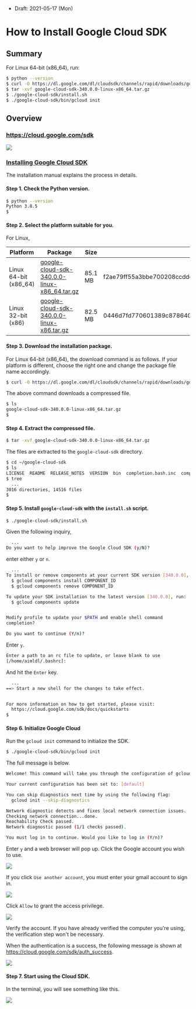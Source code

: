 * Draft: 2021-05-17 (Mon)

# How to Install Google Cloud SDK

## Summary

For Linux 64-bit (x86_64), run:

```bash
$ python --version
$ curl -O https://dl.google.com/dl/cloudsdk/channels/rapid/downloads/google-cloud-sdk-340.0.0-linux-x86_64.tar.gz
$ tar -xvf google-cloud-sdk-340.0.0-linux-x86_64.tar.gz
$ ./google-cloud-sdk/install.sh
$ ./google-cloud-sdk/bin/gcloud init
```

## Overview

### https://cloud.google.com/sdk

<img src="images/gcp-cloud_sdk-homepage.png">

### [Installing Google Cloud SDK](https://cloud.google.com/sdk/docs/install)

The installation manual explains the process in details.

#### Step 1. Check the Python version.

```bash
$ python --version
Python 3.8.5
$
```

#### Step 2. Select the platform suitable for you.

For Linux,

| Platform              | Package                                                      | Size    | SHA256 Checksum                                              |
| --------------------- | ------------------------------------------------------------ | ------- | ------------------------------------------------------------ |
| Linux 64-bit (x86_64) | [google-cloud-sdk-340.0.0-linux-x86_64.tar.gz](https://dl.google.com/dl/cloudsdk/channels/rapid/downloads/google-cloud-sdk-340.0.0-linux-x86_64.tar.gz) | 85.1 MB | f2ae79ff55a3bbe700208ccdde49c2fd5511c03016e3a09f69257ffdd6a6a9d6 |
| Linux 32-bit (x86)    | [google-cloud-sdk-340.0.0-linux-x86.tar.gz](https://dl.google.com/dl/cloudsdk/channels/rapid/downloads/google-cloud-sdk-340.0.0-linux-x86.tar.gz) | 82.5 MB | 0446d7fd770601389c878640c8749d6336f3097c5e99005d5eab4b911343baf1 |

#### Step 3. Download the installation package.

For Linux 64-bit (x86_64), the download command is as follows. If your platform is different, choose the right one and change the package file name accordingly.

```bash
$ curl -O https://dl.google.com/dl/cloudsdk/channels/rapid/downloads/google-cloud-sdk-340.0.0-linux-x86_64.tar.gz
```

The above command downloads a compressed file.

```bash
$ ls
google-cloud-sdk-340.0.0-linux-x86_64.tar.gz
$
```

#### Step 4. Extract the compressed file.

```bash
$ tar -xvf google-cloud-sdk-340.0.0-linux-x86_64.tar.gz
```

The files are extracted to the `google-cloud-sdk` directory.

```bash
$ cd ~/google-cloud-sdk
$ ls
LICENSE  README  RELEASE_NOTES  VERSION  bin  completion.bash.inc  completion.zsh.inc  data  deb  install.bat  install.sh  lib  path.bash.inc  path.fish.inc  path.zsh.inc  platform  properties  rpm
$ tree
  ...
3016 directories, 14516 files
$
```

#### Step 5. Install `google-cloud-sdk` with the `install.sh` script.

```bash
$ ./google-cloud-sdk/install.sh
```

Given the following inquiry, 

```bash
  ...
Do you want to help improve the Google Cloud SDK (y/N)? 
```

enter either `y` or `n`.

```bash
  ...
To install or remove components at your current SDK version [340.0.0], run:
  $ gcloud components install COMPONENT_ID
  $ gcloud components remove COMPONENT_ID

To update your SDK installation to the latest version [340.0.0], run:
  $ gcloud components update


Modify profile to update your $PATH and enable shell command 
completion?

Do you want to continue (Y/n)?
```

Enter `y`.

```bash
Enter a path to an rc file to update, or leave blank to use 
[/home/aimldl/.bashrc]: 
```

And hit the `Enter` key.

```bash
  ...
==> Start a new shell for the changes to take effect.


For more information on how to get started, please visit:
  https://cloud.google.com/sdk/docs/quickstarts
$
```

#### Step 6. Initialize Google Cloud

Run the `gcloud init` command to initialize the SDK.

```bash
$ ./google-cloud-sdk/bin/gcloud init

```

The full message is below.

```bash
Welcome! This command will take you through the configuration of gcloud.

Your current configuration has been set to: [default]

You can skip diagnostics next time by using the following flag:
  gcloud init --skip-diagnostics

Network diagnostic detects and fixes local network connection issues.
Checking network connection...done.                                            
Reachability Check passed.
Network diagnostic passed (1/1 checks passed).

You must log in to continue. Would you like to log in (Y/n)?
```

Enter `y` and a web browser will pop up. Click the Google account you wish to use.

<img src="images/sign_in_with_google-choose_an_account.png">

If you click `Use another account`, you must enter your gmail account to sign in.

<img src="images/sign_in_with_google.png">

Click `Allow` to grant the access privilege.

<img src="images/sign_in_with_google-google_cloud_sdk_wants_to_access_your_google_account.png">

Verify the account. If you have already verified the computer you're using, the verification step won't be necessary.

When the authentication is a success, the following message is shown at https://cloud.google.com/sdk/auth_success.

<img src="images/cloud_sdk-you_are_now_authenticaed_with_the_google_cloud_sdk.png">

#### Step 7. Start using the Cloud SDK.

In the terminal, you will see something like this.

<img src="images/cloud_sdk-terminal-you_are_logged_in_as.png">



